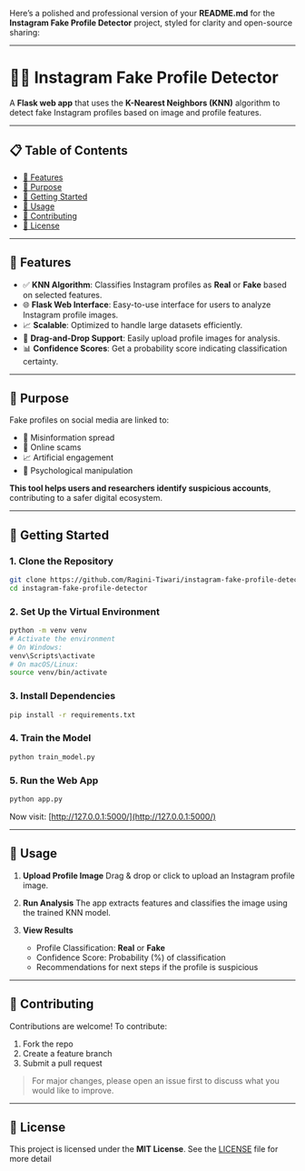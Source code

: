 Here’s a polished and professional version of your **README.md** for the **Instagram Fake Profile Detector** project, styled for clarity and open-source sharing:

---

# 🕵️‍♂️ Instagram Fake Profile Detector

A **Flask web app** that uses the **K-Nearest Neighbors (KNN)** algorithm to detect fake Instagram profiles based on image and profile features.

---

## 📋 Table of Contents

* [🌟 Features](#-features)
* [🎯 Purpose](#-purpose)
* [🚀 Getting Started](#-getting-started)
* [📖 Usage](#-usage)
* [🤝 Contributing](#-contributing)
* [📜 License](#-license)

---

## 🌟 Features

* ✅ **KNN Algorithm**: Classifies Instagram profiles as **Real** or **Fake** based on selected features.
* 🌐 **Flask Web Interface**: Easy-to-use interface for users to analyze Instagram profile images.
* 📈 **Scalable**: Optimized to handle large datasets efficiently.
* 📂 **Drag-and-Drop Support**: Easily upload profile images for analysis.
* 📊 **Confidence Scores**: Get a probability score indicating classification certainty.

---

## 🎯 Purpose

Fake profiles on social media are linked to:

* 🔺 Misinformation spread
* 💸 Online scams
* 📈 Artificial engagement
* 🧠 Psychological manipulation

**This tool helps users and researchers identify suspicious accounts**, contributing to a safer digital ecosystem.

---

## 🚀 Getting Started

### 1. Clone the Repository

```bash
git clone https://github.com/Ragini-Tiwari/instagram-fake-profile-detector.git
cd instagram-fake-profile-detector
```

### 2. Set Up the Virtual Environment

```bash
python -m venv venv
# Activate the environment
# On Windows:
venv\Scripts\activate
# On macOS/Linux:
source venv/bin/activate
```

### 3. Install Dependencies

```bash
pip install -r requirements.txt
```

### 4. Train the Model

```bash
python train_model.py
```

### 5. Run the Web App

```bash
python app.py
```

Now visit: [http://127.0.0.1:5000/](http://127.0.0.1:5000/)

---

## 📖 Usage

1. **Upload Profile Image**
   Drag & drop or click to upload an Instagram profile image.

2. **Run Analysis**
   The app extracts features and classifies the image using the trained KNN model.

3. **View Results**

   * Profile Classification: **Real** or **Fake**
   * Confidence Score: Probability (%) of classification
   * Recommendations for next steps if the profile is suspicious

---

## 🤝 Contributing

Contributions are welcome!
To contribute:

1. Fork the repo
2. Create a feature branch
3. Submit a pull request

> For major changes, please open an issue first to discuss what you would like to improve.

---

## 📜 License

This project is licensed under the **MIT License**.
See the [LICENSE](LICENSE) file for more detail